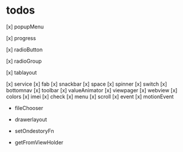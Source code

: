# todos
[x] popupMenu

[x] progress

[x] radioButton

[x] radioGroup

[x] tablayout

[x] service
[x] fab
[x] snackbar
[x] space
[x] spinner
[x] switch
[x] bottomnav
[x] toolbar
[x] valueAnimator
[x] viewpager
[x] webview
[x] colors
[x] imei
[x] check
[x] menu
[x] scroll
[x] event
[x] motionEvent

- fileChooser

- drawerlayout
- setOndestoryFn
- getFromViewHolder
